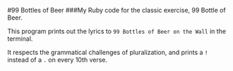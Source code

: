 #99 Bottles of Beer
###My Ruby code for the classic exercise, 99 Bottle of Beer.

This program prints out the lyrics to `99 Bottles of Beer on the Wall` in the terminal.

It respects the grammatical challenges of pluralization, and prints a `!` instead of a `.` on every 10th verse.
